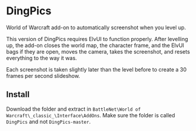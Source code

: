 # DingPics

World of Warcraft add-on to automatically screenshot when you level up.

This version of DingPics requires ElvUI to function properly. After levelling up, the add-on closes the world map, the character frame, and the ElvUI bags if they are open, moves the camera, takes the screenshot, and resets everything to the way it was. 

Each screenshot is taken slightly later than the level before to create a 30 frames per second slideshow.

## Install

Download the folder and extract in `BattleNet\World of Warcraft\_classic_\Interface\AddOns`. Make sure the folder is called `DingPics` and not `DingPics-master`.
